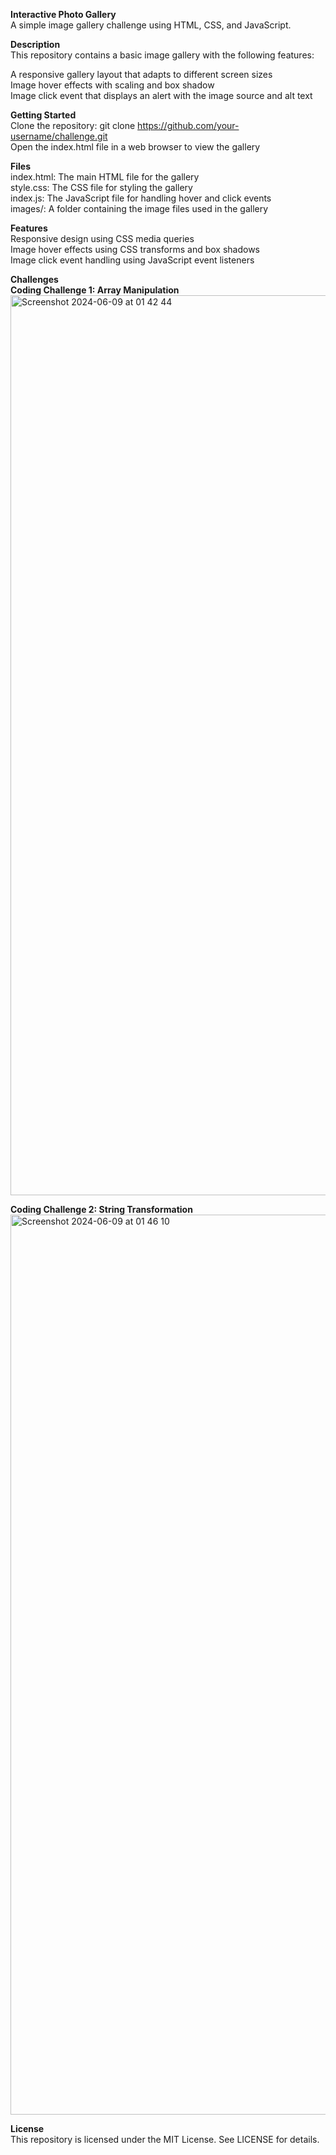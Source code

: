 **Interactive Photo Gallery**<br>
A simple image gallery challenge using HTML, CSS, and JavaScript.<br>

**Description**<br>
This repository contains a basic image gallery with the following features:<br>

A responsive gallery layout that adapts to different screen sizes<br>
Image hover effects with scaling and box shadow<br>
Image click event that displays an alert with the image source and alt text<br>

**Getting Started**<br>
Clone the repository: git clone https://github.com/your-username/challenge.git<br>
Open the index.html file in a web browser to view the gallery<br>

**Files**<br>
index.html: The main HTML file for the gallery<br>
style.css: The CSS file for styling the gallery<br>
index.js: The JavaScript file for handling hover and click events<br>
images/: A folder containing the image files used in the gallery<br>

**Features**<br>
Responsive design using CSS media queries<br>
Image hover effects using CSS transforms and box shadows<br>
Image click event handling using JavaScript event listeners<br>


**Challenges**<br>
**Coding Challenge 1: Array Manipulation**<br>
<img width="1440" alt="Screenshot 2024-06-09 at 01 42 44" src="https://github.com/Kellen-ira/Challenges/assets/59958030/4f13fbe4-ce21-42ee-a701-3d1782954f67"><br>

**Coding Challenge 2: String Transformation**<br>
<img width="1440" alt="Screenshot 2024-06-09 at 01 46 10" src="https://github.com/Kellen-ira/Challenges/assets/59958030/34c93216-62b8-4e45-97f2-497b0da5af9e"><br>

**License**<br>
This repository is licensed under the MIT License. See LICENSE for details.
